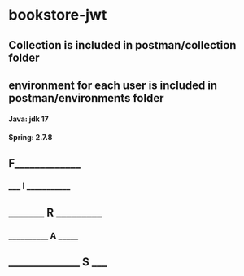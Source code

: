 # bookstore-jwt

## Collection is included in postman/collection folder

## environment for each user is included in postman/environments folder

#### Java: jdk 17

#### Spring: 2.7.8

## __F_______________

### ___ I ___________

## _______ R _________

### __________ A _____

## ______________ S ___
